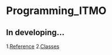 # Programming_ITMO
## In developing...
1.[Reference](https://github.com/UltraMultik/Programming_ITMO/tree/master/lab%201)
2.[Classes](https://github.com/UltraMultik/Programming_ITMO/tree/master/lab%202)
